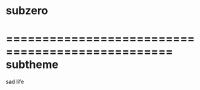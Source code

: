 # subzero
=================================================
subtheme 
=================================================
sad life
